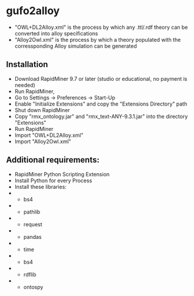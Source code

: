 # gufo2alloy
* "OWL+DL2Alloy.xml" is the process by which any .ttl/.rdf theory can be converted into alloy specifications
* "Alloy2Owl.xml" is the process by which a theory populated with the corressponding Alloy simulation can be generated

## Installation
* Download RapidMiner 9.7 or later (studio or educational, no payment is needed) 
* Run RapidMiner, 
* Go to Settings -> Preferences -> Start-Up
* Enable "Initialize Extensions" and copy the "Extensions Directory" path
* Shut down RapidMiner
* Copy "rmx_ontology.jar" and "rmx_text-ANY-9.3.1.jar" into the directory "Extensions"
* Run RapidMiner
* Import "OWL+DL2Alloy.xml"
* Import "Alloy2Owl.xml"

## Additional requirements:

* RapidMiner Python Scripting Extension
* Install Python for every Process
* Install these libraries:
* * bs4
* * pathlib
* * request
* * pandas
* * time
* * bs4
* * rdflib
* * ontospy
